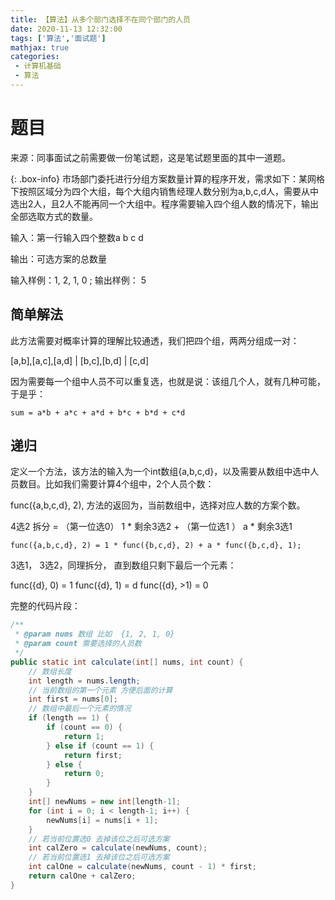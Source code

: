 ```yaml
---
title: 【算法】从多个部门选择不在同个部门的人员
date: 2020-11-13 12:32:00
tags: ['算法','面试题']
mathjax: true
categories: 
 - 计算机基础
 - 算法
---
```



# 题目

来源：同事面试之前需要做一份笔试题，这是笔试题里面的其中一道题。

{: .box-info} 市场部门委托进行分组方案数量计算的程序开发，需求如下：某网格下按照区域分为四个大组，每个大组内销售经理人数分别为a,b,c,d人，需要从中选出2人，且2人不能再同一个大组中。程序需要输入四个组人数的情况下，输出全部选取方式的数量。

输入：第一行输入四个整数a b c d

输出：可选方案的总数量

输入样例：1, 2, 1, 0 ; 输出样例： 5



## 简单解法

此方法需要对概率计算的理解比较通透，我们把四个组，两两分组成一对：

[a,b],[a,c],[a,d] | [b,c],[b,d] | [c,d]

因为需要每一个组中人员不可以重复选，也就是说：该组几个人，就有几种可能，于是乎：

    sum = a*b + a*c + a*d + b*c + b*d + c*d

## 递归

定义一个方法，该方法的输入为一个int数组{a,b,c,d}，以及需要从数组中选中人员数目。比如我们需要计算4个组中，2个人员个数：

func({a,b,c,d}, 2), 方法的返回为，当前数组中，选择对应人数的方案个数。

4选2 拆分 = （第一位选0） 1 \* 剩余3选2 + （第一位选1 ） a \* 剩余3选1

    func({a,b,c,d}, 2) = 1 * func({b,c,d}, 2) + a * func({b,c,d}, 1);

3选1， 3选2，同理拆分， 直到数组只剩下最后一个元素：

func({d}, 0) = 1
func({d}, 1) = d
func({d}, >1) = 0

完整的代码片段：

```java
/**
 * @param nums 数组 比如  {1, 2, 1, 0}
 * @param count 需要选择的人员数
 */
public static int calculate(int[] nums, int count) {
    // 数组长度
    int length = nums.length;
    // 当前数组的第一个元素 方便后面的计算
    int first = nums[0];
    // 数组中最后一个元素的情况
    if (length == 1) {
        if (count == 0) {
            return 1;
        } else if (count == 1) {
            return first;
        } else {
            return 0;
        }
    }
    int[] newNums = new int[length-1];
    for (int i = 0; i < length-1; i++) {
        newNums[i] = nums[i + 1];
    }
    // 若当前位置选0 去掉该位之后可选方案
    int calZero = calculate(newNums, count);
    // 若当前位置选1 去掉该位之后可选方案
    int calOne = calculate(newNums, count - 1) * first;
    return calOne + calZero;
}
```
